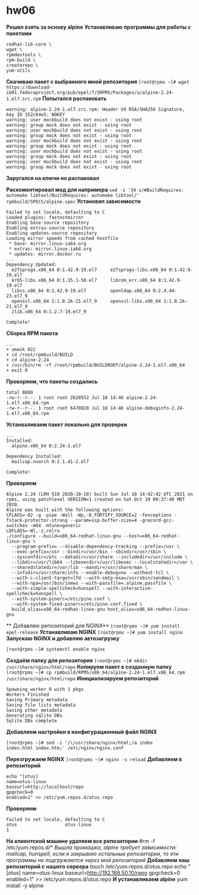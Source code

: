 # hw06
**Решил взять за основу alpine**
**Устанавливаю программы для работы с пакетами**
```[root@packages ~]# yum install -y \
redhat-lsb-core \
wget \
rpmdevtools \
rpm-build \
createrepo \
yum-utils
```
**Скачиваю пакет с выбранного мной репозитория**
```[root@rpms ~]# wget https://download-ib01.fedoraproject.org/pub/epel/7/SRPMS/Packages/a/alpine-2.24-1.el7.src.rpm```
**Попытался распаковать**
```[root@rpms ~]# rpm -i alpine-2.24-1.el7.src.rpm
warning: alpine-2.24-1.el7.src.rpm: Header V4 RSA/SHA256 Signature, key ID 352c64e5: NOKEY
warning: user mockbuild does not exist - using root
warning: group mock does not exist - using root
warning: user mockbuild does not exist - using root
warning: group mock does not exist - using root
warning: user mockbuild does not exist - using root
warning: group mock does not exist - using root
warning: user mockbuild does not exist - using root
warning: group mock does not exist - using root
warning: user mockbuild does not exist - using root
warning: group mock does not exist - using root

```
**Заругался на ключи но распаковал**

**Раскоментировал мод для напримера**
```sed -i '34 s/#BuildRequires: automake libtool/BuildRequires: automake libtool/' rpmbuild/SPECS/alpine.spec```
**Установил зависимости**
```[root@rpms ~]# yum-builddep rpmbuild/SPECS/alpine.spec
Failed to set locale, defaulting to C
Loaded plugins: fastestmirror
Enabling base-source repository
Enabling extras-source repository
Enabling updates-source repository
Loading mirror speeds from cached hostfile
 * base: mirror.linux-ia64.org
 * extras: mirror.linux-ia64.org
 * updates: mirror.docker.ru
...
Dependency Updated:
  e2fsprogs.x86_64 0:1.42.9-19.el7     e2fsprogs-libs.x86_64 0:1.42.9-19.el7
  krb5-libs.x86_64 0:1.15.1-50.el7     libcom_err.x86_64 0:1.42.9-19.el7
  libss.x86_64 0:1.42.9-19.el7         openldap.x86_64 0:2.4.44-23.el7_9
  openssl.x86_64 1:1.0.2k-21.el7_9     openssl-libs.x86_64 1:1.0.2k-21.el7_9
  zlib.x86_64 0:1.2.7-19.el7_9

Complete!

```
**Сборка RPM пакета**
```[root@rpms ~]# rpmbuild -bb rpmbuild/SPECS/alpine.spec
...
+ umask 022
+ cd /root/rpmbuild/BUILD
+ cd alpine-2.24
+ /usr/bin/rm -rf /root/rpmbuild/BUILDROOT/alpine-2.24-1.el7.x86_64
+ exit 0
```
**Проверяем, что пакеты создались**
```[root@rpms ~]# ll rpmbuild/RPMS/x86_64/
total 8880
-rw-r--r--. 1 root root 2620552 Jul 18 14:46 alpine-2.24-1.el7.x86_64.rpm
-rw-r--r--. 1 root root 6470828 Jul 18 14:46 alpine-debuginfo-2.24-1.el7.x86_64.rpm
```
**Устанваливаем пакет локально для проверки**
```[root@rpms ~]# yum localinstall -y rpmbuild/RPMS/x86_64/alpine-2.24-1.el7.x86_64.rpm
...
Installed:
  alpine.x86_64 0:2.24-1.el7

Dependency Installed:
  mailcap.noarch 0:2.1.41-2.el7

Complete!
```
**Проверяем**
```[root@rpms ~]# alpine -v
Alpine 2.24 (LRH 510 2020-10-10) built Sun Jul 18 14:42:42 UTC 2021 on rpms, using patchlevel VERSION=1 created on Sat Oct 10 00:37:40 MDT 2020.
Alpine was built with the following options:
CFLAGS=-O2 -g -pipe -Wall -Wp,-D_FORTIFY_SOURCE=2 -fexceptions -fstack-protector-strong --param=ssp-buffer-size=4 -grecord-gcc-switches -m64 -mtune=generic
LDFLAGS=-Wl,-z,relro
./configure --build=x86_64-redhat-linux-gnu --host=x86_64-redhat-linux-gnu \
  --program-prefix= --disable-dependency-tracking --prefix=/usr \
  --exec-prefix=/usr --bindir=/usr/bin --sbindir=/usr/sbin \
  --sysconfdir=/etc --datadir=/usr/share --includedir=/usr/include \
  --libdir=/usr/lib64 --libexecdir=/usr/libexec --localstatedir=/var \
  --sharedstatedir=/var/lib --mandir=/usr/share/man \
  --infodir=/usr/share/info --enable-debug=no --without-tcl \
  --with-c-client-target=lfd --with-smtp-msa=/usr/sbin/sendmail \
  --with-npa=/usr/bin/inews --with-passfile=.alpine.passfile \
  --with-simple-spellcheck=hunspell --with-interactive-spellcheck=hunspell \
  --with-system-pinerc=/etc/pine.conf \
  --with-system-fixed-pinerc=/etc/pine.conf.fixed \
  build_alias=x86_64-redhat-linux-gnu host_alias=x86_64-redhat-linux-gnu
```
** Добавляю репозиторий для NGINX**
```[root@rpms ~]# yum install epel-release```
**Устанавливаю NGINX**
```[root@rpms ~]# yum install nginx```
**Запускаю NGINX и добавляю автозагрузку**
```[root@rpms ~]# systemctl start nginx 
[root@rpms ~]# systemctl enable nginx
```
**Создаём папку для репозитория**
```[root@rpms ~]# mkdir /usr/share/nginx/html/repo```
**Копируем пакет в созданную папку**
```[root@rpms ~]# cp rpmbuild/RPMS/x86_64/alpine-2.24-1.el7.x86_64.rpm /usr/share/nginx/html/repo```
**Инициализируем репозиторий**
```[root@rpms ~]# createrepo /usr/share/nginx/html/repo/
Spawning worker 0 with 1 pkgs
Workers Finished
Saving Primary metadata
Saving file lists metadata
Saving other metadata
Generating sqlite DBs
Sqlite DBs complete
```
**Добавляем настройки в конфигурационный файл NGINX**
```[root@rpms ~]# sed -i '/\/usr\/share\/nginx\/html;/a autoindex on;' /etc/nginx/nginx.conf
[root@rpms ~]# sed -i '/\/usr/share/nginx/html;/a index        index.html index.htm;' /etc/nginx/nginx.conf
```
**Перезгружаем NGINX**
```[root@rpms ~]# nginx -s reload```
**Добавляем в репозиторий**
```touch /etc/yum.repos.d/otus.repo
echo "[otus]
name=otus-linux
baseurl=http://localhost/repo
gpgcheck=0
enabled=1" >> /etc/yum.repos.d/otus.repo
```
**Проверяем**
```[root@rpms ~]# yum repolist enabled | grep otus
Failed to set locale, defaulting to C
otus                  otus-linux                                              1
```
**На клиентской машине удаляем все репозитории**
#rm -f /etc/yum.repos.d/* 
*Вышла промашка, alpine требует зависимости: mailcap, hunspell, если я закрываю остальные репозитории, то эти программы не подгружаются через мой репозиторий*
**Добавляем наш репозиторий с нашего сервера**
touch /etc/yum.repos.d/otus.repo
echo "[otus]
name=otus-linux
baseurl=http://192.168.50.10/repo
gpgcheck=0
enabled=1" >> /etc/yum.repos.d/otus.repo
**И устанавливаем alpine**
yum install -y alpine
        

